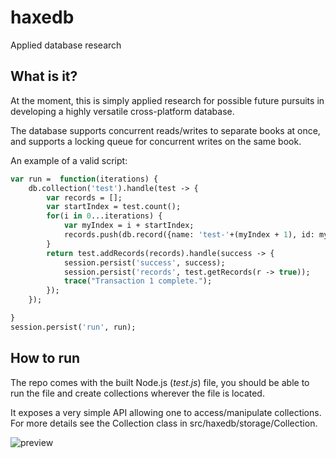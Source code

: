 # haxedb
Applied database research

## What is it?
At the moment, this is simply applied research for possible future pursuits in developing a highly versatile cross-platform database.

The database supports concurrent reads/writes to separate books at once, and supports a locking queue for concurrent writes on the same book.

An example of a valid script:
```haxe
var run =  function(iterations) {
    db.collection('test').handle(test -> {
        var records = [];
        var startIndex = test.count();
        for(i in 0...iterations) {
            var myIndex = i + startIndex;
            records.push(db.record({name: 'test-'+(myIndex + 1), id: myIndex}));
        }
        return test.addRecords(records).handle(success -> {
            session.persist('success', success);
            session.persist('records', test.getRecords(r -> true));
            trace("Transaction 1 complete.");
        });
    });

}
session.persist('run', run);

```


## How to run
The repo comes with the built Node.js (_test.js_) file, you should be able to run the file and create collections wherever the file is located.

It exposes a very simple API allowing one to access/manipulate collections. For more details see the Collection class in src/haxedb/storage/Collection.

![preview](https://i.ibb.co/MgK3Wb8/image.png)


